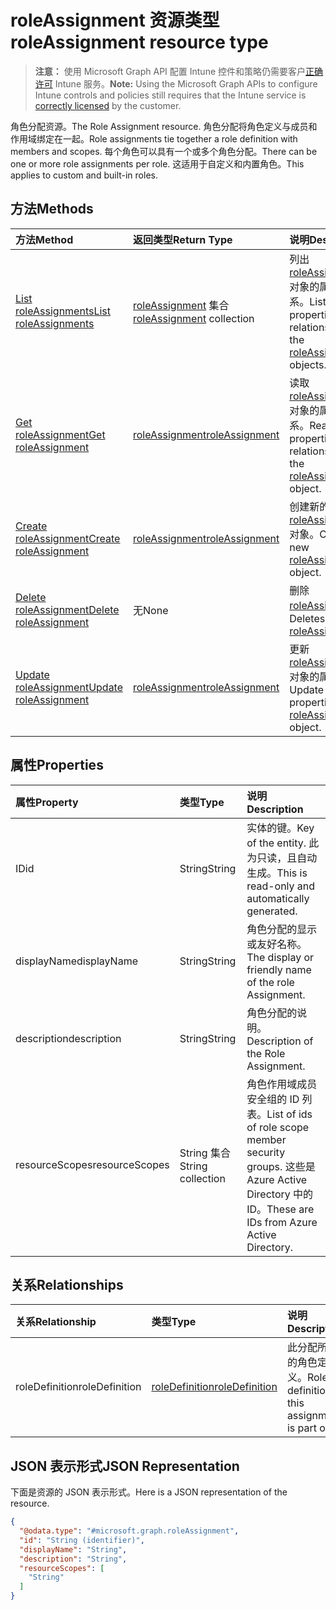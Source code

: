 # <a name="roleassignment-resource-type"></a><span data-ttu-id="86d5c-101">roleAssignment 资源类型</span><span class="sxs-lookup"><span data-stu-id="86d5c-101">roleAssignment resource type</span></span>

> <span data-ttu-id="86d5c-102">**注意：** 使用 Microsoft Graph API 配置 Intune 控件和策略仍需要客户[正确许可](https://go.microsoft.com/fwlink/?linkid=839381) Intune 服务。</span><span class="sxs-lookup"><span data-stu-id="86d5c-102">**Note:** Using the Microsoft Graph APIs to configure Intune controls and policies still requires that the Intune service is [correctly licensed](https://go.microsoft.com/fwlink/?linkid=839381) by the customer.</span></span>

<span data-ttu-id="86d5c-103">角色分配资源。</span><span class="sxs-lookup"><span data-stu-id="86d5c-103">The Role Assignment resource.</span></span> <span data-ttu-id="86d5c-104">角色分配将角色定义与成员和作用域绑定在一起。</span><span class="sxs-lookup"><span data-stu-id="86d5c-104">Role assignments tie together a role definition with members and scopes.</span></span> <span data-ttu-id="86d5c-105">每个角色可以具有一个或多个角色分配。</span><span class="sxs-lookup"><span data-stu-id="86d5c-105">There can be one or more role assignments per role.</span></span> <span data-ttu-id="86d5c-106">这适用于自定义和内置角色。</span><span class="sxs-lookup"><span data-stu-id="86d5c-106">This applies to custom and built-in roles.</span></span>
## <a name="methods"></a><span data-ttu-id="86d5c-107">方法</span><span class="sxs-lookup"><span data-stu-id="86d5c-107">Methods</span></span>
|<span data-ttu-id="86d5c-108">方法</span><span class="sxs-lookup"><span data-stu-id="86d5c-108">Method</span></span>|<span data-ttu-id="86d5c-109">返回类型</span><span class="sxs-lookup"><span data-stu-id="86d5c-109">Return Type</span></span>|<span data-ttu-id="86d5c-110">说明</span><span class="sxs-lookup"><span data-stu-id="86d5c-110">Description</span></span>|
|:---|:---|:---|
|[<span data-ttu-id="86d5c-111">List roleAssignments</span><span class="sxs-lookup"><span data-stu-id="86d5c-111">List roleAssignments</span></span>](../api/intune_rbac_roleassignment_list.md)|<span data-ttu-id="86d5c-112">[roleAssignment](../resources/intune_rbac_roleassignment.md) 集合</span><span class="sxs-lookup"><span data-stu-id="86d5c-112">[roleAssignment](../resources/intune_rbac_roleassignment.md) collection</span></span>|<span data-ttu-id="86d5c-113">列出 [roleAssignment](../resources/intune_rbac_roleassignment.md) 对象的属性和关系。</span><span class="sxs-lookup"><span data-stu-id="86d5c-113">List properties and relationships of the [roleAssignment](../resources/intune_rbac_roleassignment.md) objects.</span></span>|
|[<span data-ttu-id="86d5c-114">Get roleAssignment</span><span class="sxs-lookup"><span data-stu-id="86d5c-114">Get roleAssignment</span></span>](../api/intune_rbac_roleassignment_get.md)|[<span data-ttu-id="86d5c-115">roleAssignment</span><span class="sxs-lookup"><span data-stu-id="86d5c-115">roleAssignment</span></span>](../resources/intune_rbac_roleassignment.md)|<span data-ttu-id="86d5c-116">读取 [roleAssignment](../resources/intune_rbac_roleassignment.md) 对象的属性和关系。</span><span class="sxs-lookup"><span data-stu-id="86d5c-116">Read properties and relationships of the [roleAssignment](../resources/intune_rbac_roleassignment.md) object.</span></span>|
|[<span data-ttu-id="86d5c-117">Create roleAssignment</span><span class="sxs-lookup"><span data-stu-id="86d5c-117">Create roleAssignment</span></span>](../api/intune_rbac_roleassignment_create.md)|[<span data-ttu-id="86d5c-118">roleAssignment</span><span class="sxs-lookup"><span data-stu-id="86d5c-118">roleAssignment</span></span>](../resources/intune_rbac_roleassignment.md)|<span data-ttu-id="86d5c-119">创建新的 [roleAssignment](../resources/intune_rbac_roleassignment.md) 对象。</span><span class="sxs-lookup"><span data-stu-id="86d5c-119">Create a new [roleAssignment](../resources/intune_rbac_roleassignment.md) object.</span></span>|
|[<span data-ttu-id="86d5c-120">Delete roleAssignment</span><span class="sxs-lookup"><span data-stu-id="86d5c-120">Delete roleAssignment</span></span>](../api/intune_rbac_roleassignment_delete.md)|<span data-ttu-id="86d5c-121">无</span><span class="sxs-lookup"><span data-stu-id="86d5c-121">None</span></span>|<span data-ttu-id="86d5c-122">删除 [roleAssignment](../resources/intune_rbac_roleassignment.md)。</span><span class="sxs-lookup"><span data-stu-id="86d5c-122">Deletes a [roleAssignment](../resources/intune_rbac_roleassignment.md).</span></span>|
|[<span data-ttu-id="86d5c-123">Update roleAssignment</span><span class="sxs-lookup"><span data-stu-id="86d5c-123">Update roleAssignment</span></span>](../api/intune_rbac_roleassignment_update.md)|[<span data-ttu-id="86d5c-124">roleAssignment</span><span class="sxs-lookup"><span data-stu-id="86d5c-124">roleAssignment</span></span>](../resources/intune_rbac_roleassignment.md)|<span data-ttu-id="86d5c-125">更新 [roleAssignment](../resources/intune_rbac_roleassignment.md) 对象的属性。</span><span class="sxs-lookup"><span data-stu-id="86d5c-125">Update the properties of a [roleAssignment](../resources/intune_rbac_roleassignment.md) object.</span></span>|

## <a name="properties"></a><span data-ttu-id="86d5c-126">属性</span><span class="sxs-lookup"><span data-stu-id="86d5c-126">Properties</span></span>
|<span data-ttu-id="86d5c-127">属性</span><span class="sxs-lookup"><span data-stu-id="86d5c-127">Property</span></span>|<span data-ttu-id="86d5c-128">类型</span><span class="sxs-lookup"><span data-stu-id="86d5c-128">Type</span></span>|<span data-ttu-id="86d5c-129">说明</span><span class="sxs-lookup"><span data-stu-id="86d5c-129">Description</span></span>|
|:---|:---|:---|
|<span data-ttu-id="86d5c-130">ID</span><span class="sxs-lookup"><span data-stu-id="86d5c-130">id</span></span>|<span data-ttu-id="86d5c-131">String</span><span class="sxs-lookup"><span data-stu-id="86d5c-131">String</span></span>|<span data-ttu-id="86d5c-132">实体的键。</span><span class="sxs-lookup"><span data-stu-id="86d5c-132">Key of the entity.</span></span> <span data-ttu-id="86d5c-133">此为只读，且自动生成。</span><span class="sxs-lookup"><span data-stu-id="86d5c-133">This is read-only and automatically generated.</span></span>|
|<span data-ttu-id="86d5c-134">displayName</span><span class="sxs-lookup"><span data-stu-id="86d5c-134">displayName</span></span>|<span data-ttu-id="86d5c-135">String</span><span class="sxs-lookup"><span data-stu-id="86d5c-135">String</span></span>|<span data-ttu-id="86d5c-136">角色分配的显示或友好名称。</span><span class="sxs-lookup"><span data-stu-id="86d5c-136">The display or friendly name of the role Assignment.</span></span>|
|<span data-ttu-id="86d5c-137">description</span><span class="sxs-lookup"><span data-stu-id="86d5c-137">description</span></span>|<span data-ttu-id="86d5c-138">String</span><span class="sxs-lookup"><span data-stu-id="86d5c-138">String</span></span>|<span data-ttu-id="86d5c-139">角色分配的说明。</span><span class="sxs-lookup"><span data-stu-id="86d5c-139">Description of the Role Assignment.</span></span>|
|<span data-ttu-id="86d5c-140">resourceScopes</span><span class="sxs-lookup"><span data-stu-id="86d5c-140">resourceScopes</span></span>|<span data-ttu-id="86d5c-141">String 集合</span><span class="sxs-lookup"><span data-stu-id="86d5c-141">String collection</span></span>|<span data-ttu-id="86d5c-142">角色作用域成员安全组的 ID 列表。</span><span class="sxs-lookup"><span data-stu-id="86d5c-142">List of ids of role scope member security groups.</span></span>  <span data-ttu-id="86d5c-143">这些是 Azure Active Directory 中的 ID。</span><span class="sxs-lookup"><span data-stu-id="86d5c-143">These are IDs from Azure Active Directory.</span></span>|

## <a name="relationships"></a><span data-ttu-id="86d5c-144">关系</span><span class="sxs-lookup"><span data-stu-id="86d5c-144">Relationships</span></span>
|<span data-ttu-id="86d5c-145">关系</span><span class="sxs-lookup"><span data-stu-id="86d5c-145">Relationship</span></span>|<span data-ttu-id="86d5c-146">类型</span><span class="sxs-lookup"><span data-stu-id="86d5c-146">Type</span></span>|<span data-ttu-id="86d5c-147">说明</span><span class="sxs-lookup"><span data-stu-id="86d5c-147">Description</span></span>|
|:---|:---|:---|
|<span data-ttu-id="86d5c-148">roleDefinition</span><span class="sxs-lookup"><span data-stu-id="86d5c-148">roleDefinition</span></span>|[<span data-ttu-id="86d5c-149">roleDefinition</span><span class="sxs-lookup"><span data-stu-id="86d5c-149">roleDefinition</span></span>](../resources/intune_rbac_roledefinition.md)|<span data-ttu-id="86d5c-150">此分配所属的角色定义。</span><span class="sxs-lookup"><span data-stu-id="86d5c-150">Role definition this assignment is part of.</span></span>|

## <a name="json-representation"></a><span data-ttu-id="86d5c-151">JSON 表示形式</span><span class="sxs-lookup"><span data-stu-id="86d5c-151">JSON Representation</span></span>
<span data-ttu-id="86d5c-152">下面是资源的 JSON 表示形式。</span><span class="sxs-lookup"><span data-stu-id="86d5c-152">Here is a JSON representation of the resource.</span></span>
<!--{
  "blockType": "resource",
  "baseType": "microsoft.graph.entity",
  "keyProperty": "id",
  "@odata.type": "microsoft.graph.roleAssignment"
}-->
``` json
{
  "@odata.type": "#microsoft.graph.roleAssignment",
  "id": "String (identifier)",
  "displayName": "String",
  "description": "String",
  "resourceScopes": [
    "String"
  ]
}
```








